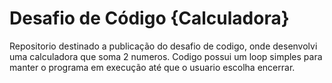 # Desafio de Código {Calculadora}

Repositorio destinado a publicação do desafio de codigo, onde desenvolvi uma calculadora que soma 2 numeros. 
Codigo possui um loop simples para manter o programa em execução até que o usuario escolha encerrar. 
